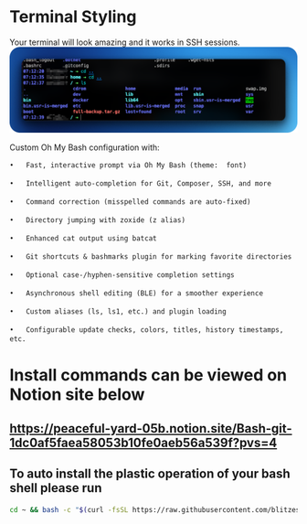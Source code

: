 # Terminal Styling #

Your terminal will look amazing and it works in SSH sessions.![alt text](oh_my_bash.png)

Custom Oh My Bash configuration with:

	•	Fast, interactive prompt via Oh My Bash (theme:  font)

	•	Intelligent auto‑completion for Git, Composer, SSH, and more

	•	Command correction (misspelled commands are auto‑fixed)

	•	Directory jumping with zoxide (z alias)

	•	Enhanced cat output using batcat

	•	Git shortcuts & bashmarks plugin for marking favorite directories

	•	Optional case‑/hyphen‑sensitive completion settings

	•	Asynchronous shell editing (BLE) for a smoother experience

	•	Custom aliases (ls, ls1, etc.) and plugin loading

	•	Configurable update checks, colors, titles, history timestamps, etc.

	
# Install commands can be viewed on Notion site below #

## https://peaceful-yard-05b.notion.site/Bash-git-1dc0af5faea58053b10fe0aeb56a539f?pvs=4 ##

## To auto install the plastic operation of your bash shell please run ##

```bash
cd ~ && bash -c "$(curl -fsSL https://raw.githubusercontent.com/blitzes27/linux/main/interior_terminal_decoration/auto_install.sh)"

